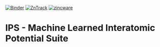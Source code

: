 [![Binder](https://mybinder.org/badge_logo.svg)](https://mybinder.org/v2/gh/PythonFZ/IPS-Examples.git/intro)
[![ZnTrack](https://img.shields.io/badge/Powered%20by-ZnTrack-%23007CB0)](https://zntrack.readthedocs.io/en/latest/)
[![zincware](https://img.shields.io/badge/Powered%20by-zincware-darkcyan)](https://github.com/zincware)
# IPS - Machine Learned Interatomic Potential Suite
